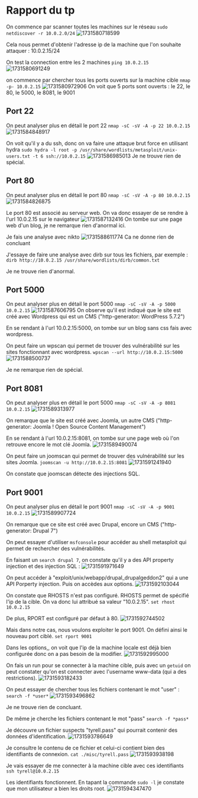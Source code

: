 # Rapport du tp

On commence par scanner toutes les machines sur le réseau
`sudo netdiscover -r 10.0.2.0/24`
![1731580718599](image/rapport-tp2/1731580718599.png)

Cela nous permet d'obtenir l'adresse ip de la machine que l'on souhaite attaquer : 10.0.2.15/24

On test la connection entre les 2 machines
`ping 10.0.2.15`
![1731580691249](image/rapport-tp2/1731580691249.png)

on commence par chercher tous les ports ouverts sur la machine cible
`nmap -p- 10.0.2.15`
![1731580972906](image/rapport-tp2/1731580972906.png)
On voit que 5 ports sont ouverts : le 22, le 80, le 5000, le 8081, le 9001

## Port 22

On peut analyser plus en détail le port 22
`nmap -sC -sV -A -p 22 10.0.2.15`
![1731584848917](image/rapport-tp2/1731584848917.png)

On voit qu'il y a du ssh, donc on va faire une attaque brut force en utilisant hydra
`sudo hydra -l root -p /usr/share/wordlists/metasploit/unix-users.txt -t 6 ssh://10.0.2.15`
![1731586985013](image/rapport-tp2/1731586985013.png)
Je ne trouve rien de spécial.


## Port 80

On peut analyser plus en détail le port 80
`nmap -sC -sV -A -p 80 10.0.2.15`
![1731584826875](image/rapport-tp2/1731584826875.png)

Le port 80 est associé au serveur web. On va donc essayer de se rendre à l'url 10.0.2.15 sur le navigateur
![1731587132416](image/rapport-tp2/1731587132416.png)
On tombe sur une page web d'un blog, je ne remarque rien d'anormal ici.

Je fais une analyse avec nikto
![1731588611774](image/rapport-tp2/1731588611774.png)
Ca ne donne rien de concluant

J'essaye de faire une analyse avec dirb sur tous les fichiers, par exemple :
`dirb http://10.0.2.15 /usr/share/wordlists/dirb/common.txt`

Je ne trouve rien d'anormal.

## Port 5000

On peut analyser plus en détail le port 5000
`nmap -sC -sV -A -p 5000 10.0.2.15`
![1731587606795](image/rapport-tp2/1731587606795.png)
On observe qu'il est indiqué que le site est créé avec Wordpress qui est un CMS ("http-generator: WordPress 5.7.2")

En se rendant à l'url 10.0.2.15:5000, on tombe sur un blog sans css fais avec wordpress.

On peut faire un wpscan qui permet de trouver des vulnérabilité sur les sites fonctionnant avec wordpress.
`wpscan --url http://10.0.2.15:5000`
![1731588500737](image/rapport-tp2/1731588500737.png)

Je ne remarque rien de spécial.

## Port 8081

On peut analyser plus en détail le port 5000
`nmap -sC -sV -A -p 8081 10.0.2.15`
![1731589313977](image/rapport-tp2/1731589313977.png)

On remarque que le site est créé avec Joomla, un autre CMS ("http-generator: Joomla ! Open Source Content Management")

En se rendant à l'url 10.0.2.15:8081, on tombe sur une page web où l'on retrouve encore le mot clé Joomla.
![1731589490074](image/rapport-tp2/1731589490074.png)

On peut faire un joomscan qui permet de trouver des vulnérabilité sur les sites Joomla.
`joomscan -u http://10.0.2.15:8081`
![1731591241940](image/rapport-tp2/1731591241940.png)

On constate que joomscan détecte des injections SQL.

## Port 9001

On peut analyser plus en détail le port 9001
`nmap -sC -sV -A -p 9001 10.0.2.15`
![1731589907724](image/rapport-tp2/1731589907724.png)

On remarque que ce site est créé avec Drupal, encore un CMS ("http-generator: Drupal 7")

On peut essayer d'utiliser `msfconsole` pour accéder au shell metasploit qui permet de rechercher des vulnérabilités. 

En faisant un `search drupal 7`, on constate qu'il y a des API property injection et des injection SQL :
![1731591971649](image/rapport-tp2/1731591971649.png)


On peut accéder à "exploit/unix/webapp/drupal_drupalgeddon2" qui a une API Porperty injection. Puis on accèdes aux options.
![1731592103044](image/rapport-tp2/1731592103044.png)

On constate que RHOSTS n'est pas configuré. RHOSTS permet de spécifié l'ip de la cible. On va donc lui attribué sa valeur "10.0.2.15".
`set rhost 10.0.2.15`

De plus, RPORT est configuré par défaut à 80.
![1731592744502](image/rapport-tp2/1731592744502.png)

Mais dans notre cas, nous voulons exploiter le port 9001. On défini ainsi le nouveau port ciblé.
`set rport 9001`

Dans les options,, on voit que l'ip de la machine locale est déjà bien configurée donc on a pas besoin de la modifier.
![1731592995000](image/rapport-tp2/1731592995000.png)

On fais un run pour se connecter à la machine cible, puis avec un `getuid` on peut constater qu'on est connecter avec l'username www-data (qui a des restrictions).
![1731593182433](image/rapport-tp2/1731593182433.png)


On peut essayer de chercher tous les fichiers contenant le mot "user" :
`search -f *user*`
![1731593496862](image/rapport-tp2/1731593496862.png)

Je ne trouve rien de concluant.

De même je cherche les fichiers contenant le mot "pass"
`search -f *pass*`

Je découvre un fichier suspects "tyrell.pass" qui pourrait contenir des données d'identification.
![1731593786649](image/rapport-tp2/1731593786649.png)

Je consultre le contenu de ce fichier et celui-ci contient bien des identifiants de connexion.
`cat ./misc/tyrell.pass`
![1731593938198](image/rapport-tp2/1731593938198.png)


Je vais essayer de me connecter à la machine cible avec ces identifiants `ssh tyrell@10.0.2.15`

Les identifiants fonctionnent. En tapant la commande `sudo -l` je constate que mon utilisateur a bien les droits root.
![1731594347470](image/rapport-tp2/1731594347470.png)